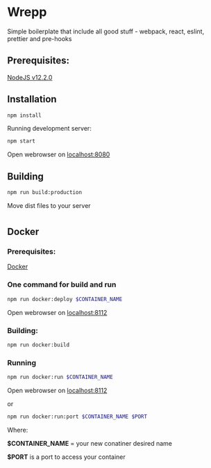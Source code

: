# Wrepp

Simple boilerplate that include all good stuff - webpack, react, eslint, prettier and pre-hooks

## Prerequisites:

[NodeJS v12.2.0](https://nodejs.org/en/)

## Installation

```sh
npm install
```

Running development server:

```sh
npm start
```

Open webrowser on [localhost:8080](localhost:8080)

## Building

```sh
npm run build:production
```

Move dist files to your server

#

## Docker

### Prerequisites:

[Docker](https://docs.docker.com/install/)

### One command for build and run

```sh
npm run docker:deploy $CONTAINER_NAME
```

Open webrowser on [localhost:8112](localhost:8112)

### Building:

```sh
npm run docker:build
```

### Running

```sh
npm run docker:run $CONTAINER_NAME
```

Open webrowser on [localhost:8112](localhost:8112)

or

```sh
npm run docker:run:port $CONTAINER_NAME $PORT
```

Where:

**\$CONTAINER_NAME** = your new conatiner desired name

**\$PORT** is a port to access your container
